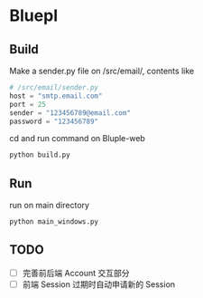 # Bluepl

## Build

Make a sender.py file on /src/email/, contents like

```python
# /src/email/sender.py
host = "smtp.email.com"
port = 25
sender = "123456789@email.com"
password = "123456789"
```

cd and run command on Bluple-web

```bash
python build.py
```

## Run

run on main directory

```bash
python main_windows.py
```

## TODO

- [ ] 完善前后端 Account 交互部分
- [ ] 前端 Session 过期时自动申请新的 Session
